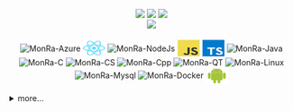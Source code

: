 <!--Hello
<h2><img src="https://emojis.slackmojis.com/emojis/images/1531849430/4246/blob-sunglasses.gif?1531849430" width="30"/> Hi There👋 , I'm MonRá! <img src="https://media.giphy.com/media/12oufCB0MyZ1Go/giphy.gif" width="50"><img src="https://i.giphy.com/9KawrQzIwdAYg.webp" width="50"></h2>
-->

<div>
  </p>
  <div align="center">
   <a href="https://www.facebook.com/ramon.chaib" target="_blank"><img src="https://img.shields.io/badge/-Facebook-%230077B5?style=for-the-badge&logo=facebook&logoColor=white" target="_blank"></a> 
  <a href="https://www.instagram.com/monrapps/" target="_blank"><img src="https://img.shields.io/badge/-Instagram-%23E4405F?style=for-the-badge&logo=instagram&logoColor=white" target="_blank"></a>
  <a href="https://www.linkedin.com/in/ramon-chaib-27007635/" target="_blank"><img src="https://img.shields.io/badge/-LinkedIn-%230077B5?style=for-the-badge&logo=linkedin&logoColor=white" target="_blank"></a>   
</div>

<div align="center">
  <img src="https://i.giphy.com/MM0Jrc8BHKx3y.webp">
</div>
  
 <div style="display: inline_block" align="center"><br>
  <img align="center" alt="MonRa-Azure" height="30" width="40" src="https://cdn.jsdelivr.net/gh/devicons/devicon/icons/azure/azure-original.svg">
  <img align="center" alt="MonRa-React" height="30" width="40" src="https://raw.githubusercontent.com/devicons/devicon/master/icons/react/react-original.svg">
  <img align="center" alt="MonRa-NodeJs" height="30" width="40" src="https://cdn.jsdelivr.net/gh/devicons/devicon/icons/nodejs/nodejs-original.svg">
  <img align="center" alt="MonRa-Js" height="30" width="40" src="https://raw.githubusercontent.com/devicons/devicon/master/icons/javascript/javascript-original.svg">     <img align="center" alt="MonRa-Ts" height="30" width="40" src="https://raw.githubusercontent.com/devicons/devicon/master/icons/typescript/typescript-original.svg">
  <img align="center" alt="MonRa-Java" height="30" width="40" src="https://cdn.jsdelivr.net/gh/devicons/devicon/icons/java/java-original.svg">
  <img align="center" alt="MonRa-C" height="30" width="40" src="https://cdn.jsdelivr.net/gh/devicons/devicon/icons/c/c-original.svg">
  <img align="center" alt="MonRa-CS" height="30" width="40" src="https://cdn.jsdelivr.net/gh/devicons/devicon/icons/csharp/csharp-original.svg">
  <img align="center" alt="MonRa-Cpp" height="30" width="40" src="https://cdn.jsdelivr.net/gh/devicons/devicon/icons/cplusplus/cplusplus-original.svg">
  <img align="center" alt="MonRa-QT" height="30" width="40" src="https://cdn.jsdelivr.net/gh/devicons/devicon/icons/qt/qt-original.svg">
  <img align="center" alt="MonRa-Linux" height="30" width="40" src="https://cdn.jsdelivr.net/gh/devicons/devicon/icons/linux/linux-original.svg">
  <img align="center" alt="MonRa-Mysql" height="30" width="40" src="https://cdn.jsdelivr.net/gh/devicons/devicon/icons/mysql/mysql-original.svg">
  <img align="center" alt="MonRa-Docker" height="30" width="40" src="https://cdn.jsdelivr.net/gh/devicons/devicon/icons/docker/docker-original.svg">  
  <img align="center" alt="MonRa-Android" height="30" width="40" src="https://github.com/devicons/devicon/blob/master/icons/android/android-original.svg">
  
</div>
</a>

</br>
<!--
[![github activity graph](https://activity-graph.herokuapp.com/graph?username=monrapps&theme=chartreuse-dark)](https://github.com/monrapps/)
-->
<div>
<details>
      <summary>more...</summary>
      
<!--
### <img src="https://media.giphy.com/media/VgCDAzcKvsR6OM0uWg/giphy.gif" width="50"> A little more about me...  

```javascript
const monra = {
    pronouns: "He" | "Him",
    code: ["any"],
    askMeAbout: ["any"],
    technologies: {
        backEnd: {
            js: ["any"],
        },
        mobileApp: {
            native: ["Android Development"]
        },
        devOps: ["AWS", "Docker🐳", "Route53", "Nginx"],
        databases: ["mongo", "MySql", "sqlite"],
        misc: ["Firebase", "Socket.IO", "selenium", "open-cv", "php", "SuiteApp"]
    },
    architecture: ["Serverless Architecture", "Progressive web applications", "Single page applications"],
    currentFocus: "Building Robots to ease opertations",
    funFact: "There are two ways to write error-free programs; only the third one works"
};
```
-->

---
<!--START_SECTION:waka-->
![Code Time](http://img.shields.io/badge/Code%20Time-1%2C237%20hrs%2047%20mins-blue)

![Profile Views](http://img.shields.io/badge/Profile%20Views-0-blue)

![Lines of code](https://img.shields.io/badge/From%20Hello%20World%20I%27ve%20Written-3.3%20million%20lines%20of%20code-blue)

**🐱 My GitHub Data** 

> 📦 67.8 kB Used in GitHub's Storage 
 > 
> 🏆 2,989 Contributions in the Year 2025
 > 
> 🚫 Not Opted to Hire
 > 
> 📜 25 Public Repositories 
 > 
> 🔑 22 Private Repositories 
 > 
**I'm an Early 🐤** 

```text
🌞 Morning                9556 commits        ████████░░░░░░░░░░░░░░░░░   32.84 % 
🌆 Daytime                12469 commits       ███████████░░░░░░░░░░░░░░   42.85 % 
🌃 Evening                4158 commits        ████░░░░░░░░░░░░░░░░░░░░░   14.29 % 
🌙 Night                  2918 commits        ███░░░░░░░░░░░░░░░░░░░░░░   10.03 % 
```
📅 **I'm Most Productive on Thursday** 

```text
Monday                   5332 commits        █████░░░░░░░░░░░░░░░░░░░░   18.32 % 
Tuesday                  5450 commits        █████░░░░░░░░░░░░░░░░░░░░   18.73 % 
Wednesday                5541 commits        █████░░░░░░░░░░░░░░░░░░░░   19.04 % 
Thursday                 6236 commits        █████░░░░░░░░░░░░░░░░░░░░   21.43 % 
Friday                   4064 commits        ███░░░░░░░░░░░░░░░░░░░░░░   13.97 % 
Saturday                 1411 commits        █░░░░░░░░░░░░░░░░░░░░░░░░   04.85 % 
Sunday                   1067 commits        █░░░░░░░░░░░░░░░░░░░░░░░░   03.67 % 
```


📊 **This Week I Spent My Time On** 

```text
🕑︎ Time Zone: America/Sao_Paulo

💬 Programming Languages: 
TypeScript               5 hrs 6 mins        █████████░░░░░░░░░░░░░░░░   34.61 % 
Other                    2 hrs 51 mins       █████░░░░░░░░░░░░░░░░░░░░   19.34 % 
Markdown                 2 hrs 42 mins       █████░░░░░░░░░░░░░░░░░░░░   18.32 % 
JSON                     1 hr 49 mins        ███░░░░░░░░░░░░░░░░░░░░░░   12.34 % 
Makefile                 48 mins             █░░░░░░░░░░░░░░░░░░░░░░░░   05.46 % 

🔥 Editors: 
VS Code                  14 hrs 44 mins      █████████████████████████   100.00 % 

🐱‍💻 Projects: 
wlm-backend              10 hrs 56 mins      ███████████████████░░░░░░   74.26 % 
clean-slate              1 hr 36 mins        ███░░░░░░░░░░░░░░░░░░░░░░   10.92 % 
dead-lock                1 hr 6 mins         ██░░░░░░░░░░░░░░░░░░░░░░░   07.55 % 
Unknown Project          24 mins             █░░░░░░░░░░░░░░░░░░░░░░░░   02.82 % 
wlm-infra                21 mins             █░░░░░░░░░░░░░░░░░░░░░░░░   02.46 % 

💻 Operating System: 
WSL                      14 hrs 19 mins      ████████████████████████░   97.18 % 
Windows                  24 mins             █░░░░░░░░░░░░░░░░░░░░░░░░   02.82 % 
```

**I Mostly Code in C++** 

```text
C                        16 repos            ████░░░░░░░░░░░░░░░░░░░░░   17.78 % 
Python                   10 repos            ███░░░░░░░░░░░░░░░░░░░░░░   11.11 % 
JavaScript               10 repos            ███░░░░░░░░░░░░░░░░░░░░░░   11.11 % 
Shell                    6 repos             ██░░░░░░░░░░░░░░░░░░░░░░░   06.67 % 
HTML                     6 repos             ██░░░░░░░░░░░░░░░░░░░░░░░   06.67 % 
```



**Timeline**

![Lines of Code chart](https://raw.githubusercontent.com/monrapps/monrapps/master/assets/bar_graph.png)


 Last Updated on 18/07/2025 13:34:20 UTC
<!--END_SECTION:waka-->
